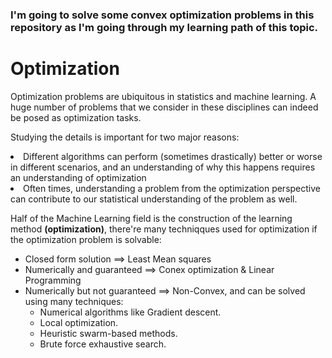 ### I'm going to solve some convex optimization problems in this repository as I'm going through my learning path of this topic.

# Optimization
Optimization problems are ubiquitous in statistics and machine learning. A huge number of problems that we consider in these disciplines can indeed be posed as optimization tasks.

Studying the details is important for two  major  reasons:  
<li> Different algorithms can perform (sometimes drastically) better or worse in different scenarios, and an understanding of why this happens requires an understanding  of optimization 
<li> Often times, understanding a problem from the optimization perspective can contribute to our statistical understanding of the problem as well.
 
  
Half of the Machine Learning field is the construction of the learning method **(optimization)**, there're many techniqques used for optimization  if the optimization problem is solvable:
  - Closed form solution ==> Least Mean squares
  - Numerically and guaranteed ==> Conex optimization & Linear Programming
  - Numerically but not guaranteed ==> Non-Convex, and can be solved using many techniques:
    - Numerical algorithms like Gradient descent.
    - Local optimization.
    - Heuristic swarm-based methods.
    - Brute force exhaustive search.
  
